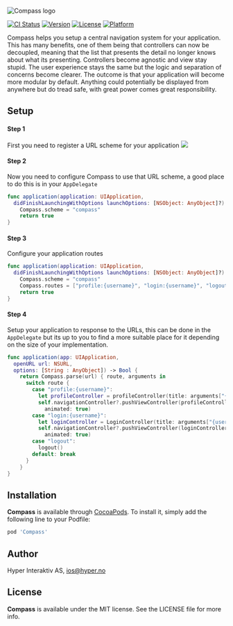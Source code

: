 ![Compass logo](https://raw.githubusercontent.com/hyperoslo/Compass/update/readme/Images/logo_v1.png)

[![CI Status](http://img.shields.io/travis/hyperoslo/Compass.svg?style=flat)](https://travis-ci.org/hyperoslo/Compass)
[![Version](https://img.shields.io/cocoapods/v/Compass.svg?style=flat)](http://cocoadocs.org/docsets/Compass)
[![License](https://img.shields.io/cocoapods/l/Compass.svg?style=flat)](http://cocoadocs.org/docsets/Compass)
[![Platform](https://img.shields.io/cocoapods/p/Compass.svg?style=flat)](http://cocoadocs.org/docsets/Compass)

Compass helps you setup a central navigation system for your application.
This has many benefits, one of them being that controllers can now be
decoupled, meaning that the list that presents the detail no longer knows 
about what its presenting. Controllers become agnostic and view stay 
stupid. The user experience stays the same but the logic and separation of
concerns become clearer. The outcome is that your application will become 
more modular by default. Anything could potentially be displayed from 
anywhere but do tread safe, with great power comes great responsibility.

## Setup

#### Step 1
First you need to register a URL scheme for your application
<img src="https://raw.githubusercontent.com/hyperoslo/Compass/update/readme/Images/setup-url-scheme.png"> 

#### Step 2
Now you need to configure Compass to use that URL scheme, a good place
to do this is in your `AppDelegate`
```swift
func application(application: UIApplication, 
  didFinishLaunchingWithOptions launchOptions: [NSObject: AnyObject]?) -> Bool {
    Compass.scheme = "compass"
    return true
}
```
#### Step 3
Configure your application routes
```swift
func application(application: UIApplication, 
  didFinishLaunchingWithOptions launchOptions: [NSObject: AnyObject]?) -> Bool {
    Compass.scheme = "compass"
    Compass.routes = ["profile:{username}", "login:{username}", "logout"]
    return true
}
```
#### Step 4
Setup your application to response to the URLs, this can be done in the `AppDelegate` but its up to you to find a more suitable place for it depending on the size of your implementation.
```swift
func application(app: UIApplication, 
  openURL url: NSURL, 
  options: [String : AnyObject]) -> Bool {
    return Compass.parse(url) { route, arguments in
      switch route {
        case "profile:{username}":
          let profileController = profileController(title: arguments["{username}"])
          self.navigationController?.pushViewController(profileController, 
            animated: true)
        case "login:{username}":
          let loginController = LoginController(title: arguments["{username}"])
          self.navigationController?.pushViewController(loginController, 
            animated: true)
        case "logout":
          logout()
        default: break
      }
    }
}
```

## Installation

**Compass** is available through [CocoaPods](http://cocoapods.org). To install
it, simply add the following line to your Podfile:

```ruby
pod 'Compass'
```

## Author

Hyper Interaktiv AS, ios@hyper.no

## License

**Compass** is available under the MIT license. See the LICENSE file for more info.
